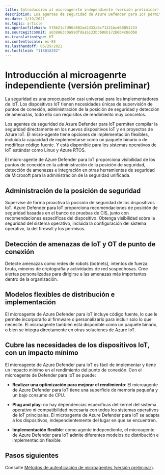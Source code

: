 ```yaml
---
title: Introducción al microagenrte independiente (versión preliminar)
description: Los agentes de seguridad de Azure Defender para IoT permiten compilar la seguridad directamente en los nuevos dispositivos IoT y en proyectos de Azure IoT.
ms.date: 1/19/2021
ms.topic: article
ms.openlocfilehash: 5f8621c7d96d802ad2d32a6c71321bcd68854233
ms.sourcegitcommit: a038863c0a99dfda16133bcb08b172b6b4c86db8
ms.translationtype: HT
ms.contentlocale: es-ES
ms.lasthandoff: 06/29/2021
ms.locfileid: "113018202"
---
```

# <a name="standalone-micro-agent-overview-preview"></a>Introducción al microagenrte independiente (versión preliminar)

La seguridad es una preocupación casi universal para los implementadores de IoT. Los dispositivos IoT tienen necesidades únicas de supervisión de puntos de conexión, administración de la posición de seguridad y detección de amenazas, todo ello con requisitos de rendimiento muy concretos. 

Los agentes de seguridad de Azure Defender para IoT permiten compilar la seguridad directamente en los nuevos dispositivos IoT y en proyectos de Azure IoT. El micro-agente tiene opciones de implementación flexibles, incluida la capacidad de implementarse como un paquete binario o de modificar código fuente. Y está disponible para los sistemas operativos de IoT estándar como Linux y Azure RTOS. 

El micro-agente de Azure Defender para IoT proporciona visibilidad de los puntos de conexión en la administración de la posición de seguridad, detección de amenazas e integración en otras herramientas de seguridad de Microsoft para la administración de la seguridad unificada. 

## <a name="security-posture-management"></a>Administración de la posición de seguridad 

Supervise de forma proactiva la posición de seguridad de los dispositivos IoT. Azure Defender para IoT proporciona recomendaciones de posición de seguridad basadas en el banco de pruebas de CIS, junto con recomendaciones específicas del dispositivo. Obtenga visibilidad sobre la seguridad del sistema operativo, incluida la configuración del sistema operativo, la del firewall y los permisos. 

## <a name="endpoint-iot-and-ot-threat-detection"></a>Detección de amenazas de IoT y OT de punto de conexión 

Detecte amenazas como redes de robots (botnets), intentos de fuerza bruta, mineros de criptografía y actividades de red sospechosas. Cree alertas personalizadas para dirigirse a las amenazas más importantes dentro de la organización. 

## <a name="flexible-distribution-and-deployment-models"></a>Modelos flexibles de distribución e implementación 

El microagente de Azure Defender para IoT incluye código fuente, lo que le permite incorporarlo al firmware o personalizarlo para incluir solo lo que necesite. El microagente también está disponible como un paquete binario, o bien se integra directamente en otras soluciones de Azure IoT. 

## <a name="meets-the-needs-of-your-iot-devices-with-minimal-impact"></a>Cubre las necesidades de los dispositivos IoT, con un impacto mínimo 

El microagente de Azure Defender para IoT es fácil de implementar y tiene un impacto mínimo en el rendimiento del punto de conexión. Con el microagente de Defender para IoT se puede:

- **Realizar una optimización para mejorar el rendimiento**: El microagente de Azure Defender para IoT tiene una superficie de memoria pequeña y un bajo consumo de CPU.  

- **Plug and play**: no hay dependencias específicas del kernel del sistema operativo ni compatibilidad necesaria con todos los sistemas operativos de IoT principales. El microagente de Azure Defender para IoT se adapta a los dispositivos, independientemente del lugar en que se encuentren. 

- **Implementación flexible**: como agente independiente, el microagente de Azure Defender para IoT admite diferentes modelos de distribución e implementación flexible.

## <a name="next-steps"></a>Pasos siguientes

Consulte [Métodos de autenticación de microagentes (versión preliminar)](concept-security-agent-authentication.md).
